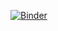[![Binder](https://mybinder.org/badge_logo.svg)](https://mybinder.org/v2/gh/MNP612/scattering_simulation/4d7eeff6db90e47112290d253d121d804eadfa51)
